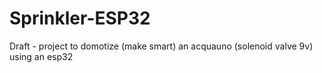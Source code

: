 # Sprinkler-ESP32
Draft - project to domotize (make smart) an acquauno (solenoid valve 9v) using an esp32
